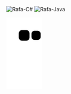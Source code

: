 <div style="display: inline_block"><br>
  <img align="center" alt="Rafa-C#" height="30" width="40" src="https://cdn.jsdelivr.net/gh/devicons/devicon/icons/csharp/csharp-line.svg">
  <img align="center" alt="Rafa-Java" height="30" width="40" src="https://cdn.jsdelivr.net/gh/devicons/devicon/icons/java/java-original-wordmark.svg">   
  
  
          
</div>          

![snake gif](https://github.com/rafaelatech/rafaelatech/blob/output/github-contribution-grid-snake.svg)
